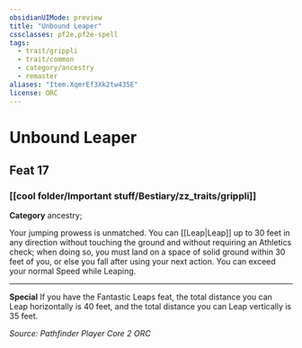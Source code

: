 ```yaml
---
obsidianUIMode: preview
title: "Unbound Leaper"
cssclasses: pf2e,pf2e-spell
tags:
  - trait/grippli
  - trait/common
  - category/ancestry
  - remaster
aliases: "Item.XqmrEf3Xk2tw435E"
license: ORC
---
```

# Unbound Leaper
## Feat 17
### [[cool folder/Important stuff/Bestiary/zz_traits/grippli]]

**Category** ancestry; 




Your jumping prowess is unmatched. You can [[Leap|Leap]] up to 30 feet in any direction without touching the ground and without requiring an Athletics check; when doing so, you must land on a space of solid ground within 30 feet of you, or else you fall after using your next action. You can exceed your normal Speed while Leaping.

* * *

**Special** If you have the Fantastic Leaps feat, the total distance you can Leap horizontally is 40 feet, and the total distance you can Leap vertically is 35 feet.

*Source: Pathfinder Player Core 2*
*ORC*